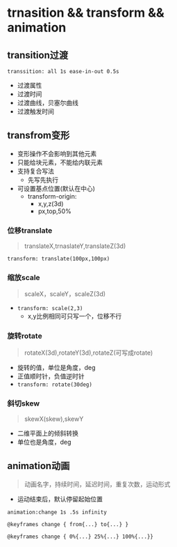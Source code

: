 # trnasition && transform && animation

## transition过渡
`transsition: all 1s ease-in-out 0.5s`
- 过渡属性
- 过渡时间
- 过渡曲线，贝塞尔曲线
- 过渡触发时间

## transfrom变形
- 变形操作不会影响到其他元素
- 只能给块元素，不能给内联元素
- 支持复合写法
  - 先写先执行
- 可设置基点位置(默认在中心)
  - transform-origin:
    - x,y,z(3d)
    - px,top,50%
### 位移translate
> translateX,trnaslateY,translateZ(3d)

`transform: translate(100px,100px)`

### 缩放scale
> scaleX，scaleY，scaleZ(3d)
> 
- `transform: scale(2,3)` 
  - x,y比例相同可只写一个，位移不行

### 旋转rotate
> rotateX(3d),rotateY(3d),rotateZ(可写成rotate)
- 旋转的值，单位是角度，deg
- 正值顺时针，负值逆时针
- `transform: rotate(30deg)`

### 斜切skew
> skewX(skew),skewY
- 二维平面上的倾斜转换
- 单位也是角度，deg

## animation动画
> 动画名字，持续时间，延迟时间，重复次数，运动形式 
- 运动结束后，默认停留起始位置
  
`animation:change 1s .5s infinity `

`@keyframes change { from{...} to{...} }`

`@keyframes change { 0%{...} 25%{...} 100%{...}}`

